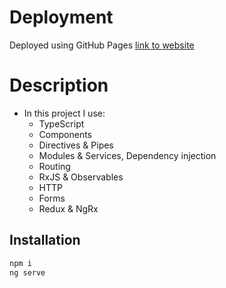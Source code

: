 # Deployment 
Deployed using GitHub Pages 
[link to website](https://first-quantum-mind.github.io/Youtube_client_app/dist/you-tube-client-app/index.html)

# Description 
- In this project I use: 
    - TypeScript
    - Components
    - Directives & Pipes
    - Modules & Services, Dependency injection
    - Routing
    - RxJS & Observables
    - HTTP
    - Forms
    - Redux & NgRx

## Installation
```sh
npm i
ng serve
``` 

